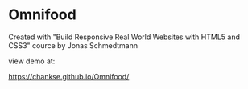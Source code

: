 # Omnifood

Created with "Build Responsive Real World Websites with HTML5 and CSS3" cource by Jonas Schmedtmann



view demo at:

https://chankse.github.io/Omnifood/
